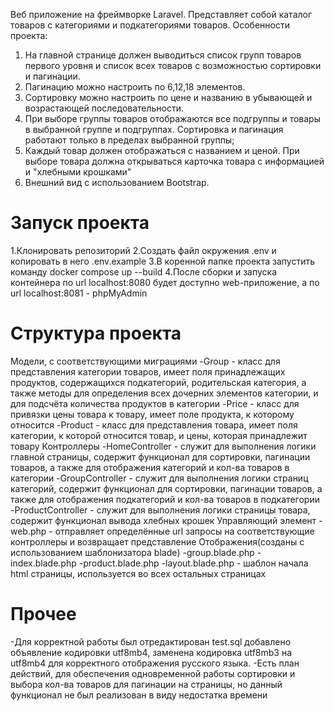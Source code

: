 Веб приложение на фреймворке Laravel. Представляет собой каталог товаров с категориями и подкатегориями товаров.
Особенности проекта:
1. На главной странице должен выводиться список групп товаров первого уровня и список всех товаров с возможностью сортировки и пагинации.
2. Пагинацию можно настроить по 6,12,18 элементов.
3. Сортировку можно настроить по цене и названию в убывающей и возрастающей последовательности.
4. При выборе группы товаров отображаются все подгруппы и товары в выбранной группе и подгруппах. Сортировка и пагинация работают только в пределах выбранной группы;
5. Каждый товар должен отображаться с названием и ценой. При выборе товара должна открываться карточка товара с информацией и "хлебными крошками"
6. Внешний вид с использованием Bootstrap.

# Запуск проекта
1.Клонировать репозиторий
2.Создать файл окружения .env и копировать в него .env.example
3.В коренной папке проекта запустить команду docker compose up --build
4.После сборки и запуска контейнера по url localhost:8080 будет доступно web-приложение, а по url localhost:8081 - phpMyAdmin

# Структура проекта
Модели, с соответствующими миграциями
  -Group - класс для представления категории товаров, имеет поля принадлежащих продуктов, содержащихся подкатегорий, родительская категория, а также методы для определения всех дочерних элементов категории, и для подсчёта количества продуктов в категории
  -Price - класс для привязки цены товара к товару, имеет поле продукта, к которому относится
  -Product - класс для представления товара, имеет поля категории, к которой относится товар, и цены, которая принадлежит товару
Контроллеры
  -HomeController - служит для выполнения логики главной страницы, содержит функционал для сортировки, пагинации товаров, а также для отображения категорий и кол-ва товаров в категории
  -GroupController - служит для выполнения логики страниц категорий, содержит функционал для сортировки, пагинации товаров, а также для отображения подкатегорий и кол-ва товаров в подкатегории
  -ProductController - служит для выполнения логики страницы товара, содержит функционал вывода хлебных крошек
Управляющий элемент
  -web.php - отправляет определённые url запросы на соответствующие контроллеры и возвращает представление
Отображения(созданы с использованием шаблонизатора blade)
  -group.blade.php
  -index.blade.php
  -product.blade.php
  -layout.blade.php - шаблон начала html страницы, используется во всех остальных страницах

# Прочее
-Для корректной работы был отредактирован test.sql добавлено объявление кодировки utf8mb4, заменена кодировка utf8mb3 на utf8mb4 для корректного отображения русского языка.
-Есть план действий, для обеспечения одновременной работы сортировки и выбора кол-ва товаров для пагинации на страницы, но данный функционал не был реализован в виду недостатка времени
